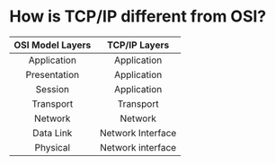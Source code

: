 # How is TCP/IP different from OSI?


| OSI Model Layers | TCP/IP Layers |
|:-----:|:-----:|
| Application | Application |
| Presentation | Application |
| Session | Application |
| Transport | Transport |
| Network | Network |
| Data Link | Network Interface |
| Physical | Network interface |

